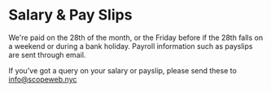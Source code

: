 # Salary & Pay Slips

We're paid on the 28th of the month, or the Friday before if the 28th falls on a weekend or during a bank holiday. Payroll information such as payslips are sent through email.

If you've got a query on your salary or payslip, please send these to info@scopeweb.nyc